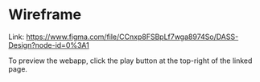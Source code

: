 # Wireframe

Link: https://www.figma.com/file/CCnxp8FSBpLf7wga8974So/DASS-Design?node-id=0%3A1

To preview the webapp, click the play button at the top-right of the linked page.
